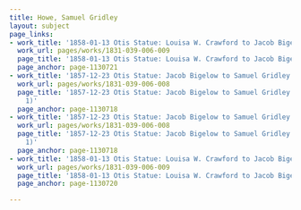```yaml
---
title: Howe, Samuel Gridley
layout: subject
page_links:
- work_title: '1858-01-13 Otis Statue: Louisa W. Crawford to Jacob Bigelow, 1831.039.006-009'
  work_url: pages/works/1831-039-006-009
  page_title: '1858-01-13 Otis Statue: Louisa W. Crawford to Jacob Bigelow (page 2)'
  page_anchor: page-1130721
- work_title: '1857-12-23 Otis Statue: Jacob Bigelow to Samuel Gridley Howe, 1831.039.006-008'
  work_url: pages/works/1831-039-006-008
  page_title: '1857-12-23 Otis Statue: Jacob Bigelow to Samuel Gridley Howe (page
    1)'
  page_anchor: page-1130718
- work_title: '1857-12-23 Otis Statue: Jacob Bigelow to Samuel Gridley Howe, 1831.039.006-008'
  work_url: pages/works/1831-039-006-008
  page_title: '1857-12-23 Otis Statue: Jacob Bigelow to Samuel Gridley Howe (page
    1)'
  page_anchor: page-1130718
- work_title: '1858-01-13 Otis Statue: Louisa W. Crawford to Jacob Bigelow, 1831.039.006-009'
  work_url: pages/works/1831-039-006-009
  page_title: '1858-01-13 Otis Statue: Louisa W. Crawford to Jacob Bigelow (page 1)'
  page_anchor: page-1130720

---
```

